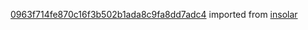 [0963f714fe870c16f3b502b1ada8c9fa8dd7adc4](https://github.com/insolar/insolar/commit/0963f714fe870c16f3b502b1ada8c9fa8dd7adc4) imported from [insolar](https://github.com/insolar/insolar)
